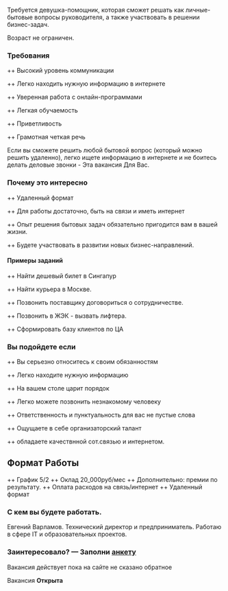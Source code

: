 
Требуется девушка-помощник, которая
сможет решать как личные-бытовые вопросы руководителя, а также
участвовать в решении бизнес-задач.

Возраст не ограничен.

### Требования

++ Высокий уровень коммуникации

++ Легко находить нужную информацию в интернете

++ Уверенная работа с онлайн-программами

++ Легкая обучаемость

++ Приветливость

++ Грамотная четкая речь

Если вы сможете решить любой бытовой вопрос (который можно решить удаленно), 
легко ищете информацию в интернете
и не боитесь делать деловые звонки - Эта вакансия Для Вас.
 
### Почему это интересно

++ Удаленный формат

++ Для работы достаточно, быть на связи и иметь интернет

++ Опыт решения бытовых задач обязательно пригодится вам в вашей жизни.

++ Будете участвовать в развитии новых бизнес-направлений.


#### Примеры заданий 

++ Найти дешевый билет в Сингапур

++ Найти курьера в Москве.

++ Позвонить поставщику договориться о сотрудничестве.

++ Позвонить в ЖЭК - вызвать лифтера.

++ Сформировать базу клиентов по ЦА

### Вы подойдете если

++ Вы серьезно относитесь к своим обязанностям

++ Легко находите нужную информацию

++ На вашем столе царит порядок

++ Легко можете позвонить незнакомому человекy

++ Ответственность и пунктуальность для вас не пустые слова

++ Ощущаете в себе организаторский талант

++ обладаете качествнной сот.связью и интернетом.


## Формат Работы

++ График 5/2
++ Оклад 20_000руб/мес 
++ Дополнительно: премии по результату.
++ Оплата расходов на связь/интернет 
++ Удаленный формат

### С кем вы будете работать.

Евгений Варламов. Технический директор и предприниматель.
Работаю в сфере IT и образовательных проектов. 

### Заинтересовало? &mdash; Заполни <a href="http://bit.ly/assistant-vacancy">анкету</a>

Вакансия действует пока на сайте не сказано обратное

Вакансия **Открыта**
